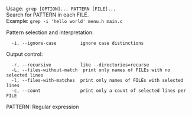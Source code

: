 Usage:` grep [OPTION]... PATTERN [FILE]...`  
Search for PATTERN in each FILE.  
Example: `grep -i 'hello world' menu.h main.c`  

Pattern selection and interpretation:
```
  -i, --ignore-case         ignore case distinctions
```

Output control:

```
  -r, --recursive           like --directories=recurse
  -L, --files-without-match  print only names of FILEs with no selected lines
  -l, --files-with-matches  print only names of FILEs with selected lines
  -c, --count               print only a count of selected lines per FILE
```

PATTERN: Regular expression

